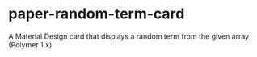 # paper-random-term-card
A Material Design card that displays a random term from the given array (Polymer 1.x) 
